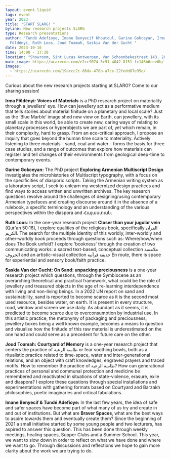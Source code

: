 ```yaml
---
layout: event.liquid
tags: event
year: 2023
title: "START SLARG! "
byline: New research projects SLARG
type: Research presentations
author: "Tundé Adefioye, Imane Benyecif Khoutoul, Garine Gokceyan, Irma
  Földényi, Ruth Loos, Joud Toamah, Saskia Van der Gucht "
date: 2023-10-16
time: 14:00 - 17:30
location: "Showroom, Sint Lucas Antwerpen, Van Schoonbekestraat 143, 2018 Antwerpen "
main_image: https://ucarecdn.com/e2cc9074-5c91-4042-8151-fc146b6cee0b/
images:
  - https://ucarecdn.com/19accc2c-86da-478b-a7ce-22fedd87e95e/
---
```

Curious about the new research projects starting at SLARG? Come to our sharing session!  

**Irma Földényi:** **Voices of Materials** is a PhD research project on materiality through a jewellers' eye. How can jewellery act as a performative medium that tells stories about material finitude on a planetary and local scale? Just as the ‘Blue Marble’ image shed new view on Earth, can jewellery, with its small scale in this world, be able to create new, caring ways of relating to planetary processes or hyperobjects we are part of, yet which remain, in their complexity, hard to grasp. From an eco-critical approach, I propose an inquiry that goes beyond the human time scale to materiality. Actively listening to three materials - sand, coal and water - forms the basis for three case studies, and a range of outcomes that explore how materials can register and tell changes of their environments from geological deep-time to contemporary events. 

**Garine Gokceyan:** The PhD project **Exploring Armenian Multiscript Design** investigates the microhistories of Multiscript typography, with a focus on the specificities of diasporic scripts. Taking the Armenian writing system as a laboratory script, I seek to unlearn my westernized design practices and find ways to access written and unwritten archives. The key research questions revolve around the challenges of designing/using contemporary Armenian typefaces and creating discourse around it in the absence of a rulebook, a specific terminology and an understanding of the various perspectives within the diaspora and Հայաստան. 

**Ruth Loos**: In the one-year research project **Closer than your jugular vein** (Qur'an 50:16), I explore qualities of the religious book, specifically القرآن الكريم. The search for the multiple identity of this worldly, inter-worldly and other-worldly book proceeds through questions such as: Where/how/when does The Book unfold? I explore 'bookness' through the creation of two communicating works: a sacred text-based, conceptual collection ملامسة الحروف and an artistic-visual collection حديقة قرآنية En route, there is space for experiential and sensory book/faith practice.

**Saskia Van der Gucht: On Sand: unpacking preciousness** is a one-year research project which questions, through the Symbiocene as an overarching theoretical and practical framework, what could be the role of jewellery and treasured objects in the age of re-learning interdependence with living and non-living beings. In a 2022 UN report on sand and sustainability, sand is reported to become scarce as it is the second most used resource, besides water, on earth. It is present in every structure, road, window and screen we use daily. As abundant as it seems, it is predicted to become scarce due to overconsumption by industrial use. In this artistic practice, the metonymy of packaging and preciousness, jewellery boxes being a well known example, becomes a means to question and visualise how the finitude of this raw material is underestimated on the one hand and could serve as a precedent for future care on the other.

**Joud** **Toamah:** **Courtyard of Memory** is a one-year research project that centers the practice of طاسة الرعبة or fear soothing bowls, both as a ritualistic practice related to time-space, water and inter-generational relations, and an object with craft knowledges, engraved prayers and traced motifs. How to remember the practice of طاسة الرعبة? How can generational practices of personal and communal protection and medicine be remembered and reactivated in situations of state-violence, erasure, exile and diaspora? I explore these questions through special installations and experimentations with gathering formats based on Courtyard and Barzakh philosophies, poetic imaginaries and critical fabulations.

**Imane Benyecif & Tundé Adefioye:** In the last few years, the idea of safe and safer spaces have become part of what many of us try and create in and out of institutions. But what are **Braver Spaces**, what are the best ways to aspire towards them and eventually create them? Since the beginning of 2021 a small initiative started by some young people and two lecturers, has aspired to answer this question. This has been done through weekly meetings, healing spaces, Supper Clubs and a Summer School. This year, we want to slow down in order to reflect on what we have done and where we want to go. Through discussions and reflections we hope to gain more clarity about the work we are trying to do.
